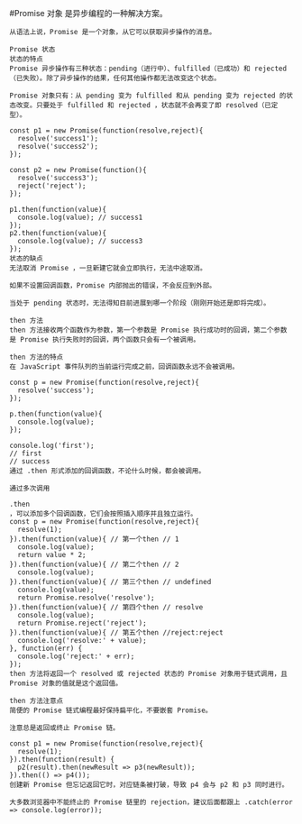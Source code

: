 #Promise 对象
    是异步编程的一种解决方案。

    从语法上说，Promise 是一个对象，从它可以获取异步操作的消息。

    Promise 状态
    状态的特点
    Promise 异步操作有三种状态：pending（进行中）、fulfilled（已成功）和 rejected（已失败）。除了异步操作的结果，任何其他操作都无法改变这个状态。

    Promise 对象只有：从 pending 变为 fulfilled 和从 pending 变为 rejected 的状态改变。只要处于 fulfilled 和 rejected ，状态就不会再变了即 resolved（已定型）。

    const p1 = new Promise(function(resolve,reject){
      resolve('success1');
      resolve('success2');
    });

    const p2 = new Promise(function(){
      resolve('success3');
      reject('reject');
    });

    p1.then(function(value){
      console.log(value); // success1
    });
    p2.then(function(value){
      console.log(value); // success3
    });
    状态的缺点
    无法取消 Promise ，一旦新建它就会立即执行，无法中途取消。

    如果不设置回调函数，Promise 内部抛出的错误，不会反应到外部。

    当处于 pending 状态时，无法得知目前进展到哪一个阶段（刚刚开始还是即将完成）。

    then 方法
    then 方法接收两个函数作为参数，第一个参数是 Promise 执行成功时的回调，第二个参数是 Promise 执行失败时的回调，两个函数只会有一个被调用。

    then 方法的特点
    在 JavaScript 事件队列的当前运行完成之前，回调函数永远不会被调用。

    const p = new Promise(function(resolve,reject){
      resolve('success');
    });

    p.then(function(value){
      console.log(value);
    });

    console.log('first');
    // first
    // success
    通过 .then 形式添加的回调函数，不论什么时候，都会被调用。

    通过多次调用

    .then
    ，可以添加多个回调函数，它们会按照插入顺序并且独立运行。
    const p = new Promise(function(resolve,reject){
      resolve(1);
    }).then(function(value){ // 第一个then // 1
      console.log(value);
      return value * 2;
    }).then(function(value){ // 第二个then // 2
      console.log(value);
    }).then(function(value){ // 第三个then // undefined
      console.log(value);
      return Promise.resolve('resolve');
    }).then(function(value){ // 第四个then // resolve
      console.log(value);
      return Promise.reject('reject');
    }).then(function(value){ // 第五个then //reject:reject
      console.log('resolve:' + value);
    }, function(err) {
      console.log('reject:' + err);
    });
    then 方法将返回一个 resolved 或 rejected 状态的 Promise 对象用于链式调用，且 Promise 对象的值就是这个返回值。

    then 方法注意点
    简便的 Promise 链式编程最好保持扁平化，不要嵌套 Promise。

    注意总是返回或终止 Promise 链。

    const p1 = new Promise(function(resolve,reject){
      resolve(1);
    }).then(function(result) {
      p2(result).then(newResult => p3(newResult));
    }).then(() => p4());
    创建新 Promise 但忘记返回它时，对应链条被打破，导致 p4 会与 p2 和 p3 同时进行。

    大多数浏览器中不能终止的 Promise 链里的 rejection，建议后面都跟上 .catch(error => console.log(error));